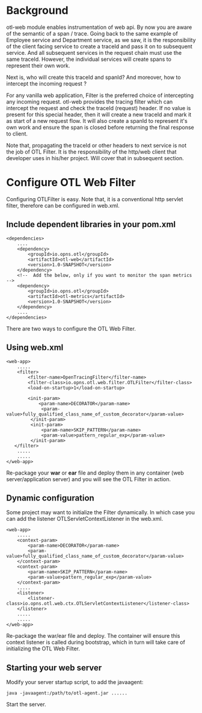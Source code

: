 # Background

otl-web module enables instrumentation of web api. By now you are aware of the semantic of a span / trace. Going back to the same example of Employee service and Department service, as we saw, it is the responsibility of the client facing service to create a traceId and pass it on to subsequent service. And all subsequent services in the request chain must use the same traceId. However, the individual services will create spans to represent their own work.

Next is, who will create this traceId and spanId? And moreover, how to intercept the incoming request ?

For any vanilla web application, Filter is the preferred choice of intercepting any incoming request. otl-web provides the tracing filter which can intercept the request and check the traceId (request) header. If no value is present for this special header, then it will create a new traceId and mark it as start of a new request flow. It will also create a spanId to represent it's own work and ensure the span is closed before returning the final response to client.

Note that, propagating the traceId or other headers to next service is not the job of OTL Filter. It is the responsibility of the http/web client that developer uses in his/her project. Will cover that in subsequent section.

# Configure OTL Web Filter

Configuring OTLFilter is easy. Note that, it is a conventional http servlet filter, therefore can be configured in web.xml.

## Include dependent libraries in your pom.xml

```
<dependencies>
    ....
    <dependency>
        <groupId>io.opns.otl</groupId>
        <artifactId>otl-web</artifactId>
        <version>1.0-SNAPSHOT</version>
    </dependency>
    <!--  Add the below, only if you want to monitor the span metrics -->
    <dependency>
        <groupId>io.opns.otl</groupId>
        <artifactId>otl-metrics</artifactId>
        <version>1.0-SNAPSHOT</version>
    </dependency>
    ....
</dependencies>

```

There are two ways to configure the OTL Web Filter.

## Using web.xml

```
<web-app>
    .....
    <filter>
        <filter-name>OpenTracingFilter</filter-name>
        <filter-class>io.opns.otl.web.filter.OTLFilter</filter-class>
        <load-on-startup>1</load-on-startup>
        
        <init-param>
            <param-name>DECORATOR</param-name>
             <param-value>fully_qualified_class_name_of_custom_decorator</param-value>
         </init-param>
         <init-param>
             <param-name>SKIP_PATTERN</param-name>
             <param-value>pattern_regular_exp</param-value>
         </init-param>
   </filter>
    .....
    .....
</web-app>

```

Re-package your **war** or **ear** file and deploy them in any container (web server/application server) and you will see the OTL Filter in action.

## Dynamic configuration

Some project may want to initialize the Filter dynamically. In which case you can add the listener OTLServletContextListener in the web.xml.

```
<web-app>
    .....
    <context-param>
        <param-name>DECORATOR</param-name>
        <param-value>fully_qualified_class_name_of_custom_decorator</param-value>
    </context-param>
    <context-param>
        <param-name>SKIP_PATTERN</param-name>
        <param-value>pattern_regular_exp</param-value>
    </context-param>
    .....
    <listener>
        <listener-class>io.opns.otl.web.ctx.OTLServletContextListener</listener-class>
    </listener>
    .....
    .....
</web-app>

```

Re-package the war/ear file and deploy. The container will ensure this context listener is called during bootstrap, which in turn will take care of initializing the OTL Web Filter.

## Starting your web server
Modify your server startup script, to add the javaagent:

```
java -javaagent:/path/to/otl-agent.jar ......
```

Start the server.

